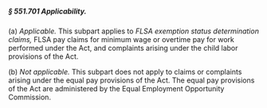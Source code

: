 ##### § 551.701 Applicability. #####

(a) *Applicable.* This subpart applies to *FLSA exemption status determination claims,* FLSA pay claims for minimum wage or overtime pay for work performed under the Act, and complaints arising under the child labor provisions of the Act.

(b) *Not applicable.* This subpart does not apply to claims or complaints arising under the equal pay provisions of the Act. The equal pay provisions of the Act are administered by the Equal Employment Opportunity Commission.
